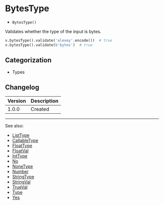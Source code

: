 # BytesType

- `BytesType()`

Validates whether the type of the input is bytes.

```python
v.bytesType().validate('alexey'.encode())  # true
v.bytesType().validate(b'bytes')  # true
```

## Categorization

- Types

## Changelog

Version | Description
--------|-------------
  1.0.0 | Created

***
See also:

- [ListType](ListType.md)
- [CallableType](CallableType.md)
- [FloatType](FloatType.md)
- [FloatVal](FloatVal.md)
- [IntType](IntType.md)
- [No](No.md)
- [NoneType](NoneType.md)
- [Number](Number.md)
- [StringType](StringType.md)
- [StringVal](StringVal.md)
- [TrueVal](TrueVal.md)
- [Type](Type.md)
- [Yes](Yes.md)